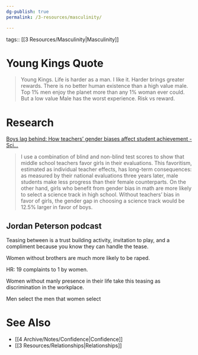 ```yaml
---
dg-publish: true
permalink: /3-resources/masculinity/

---
```


tags:: [[3 Resources/Masculinity\|Masculinity]] 

# Young Kings Quote

> Young Kings.
> Life is harder as a man.
> I like it.
> Harder brings greater rewards.
> There is no better human existence than a high value male.
> Top 1% men enjoy the planet more than any 1% woman ever could.
> But a low value Male has the worst experience.
> Risk vs reward.


# Research

[Boys lag behind: How teachers’ gender biases affect student achievement - Sci…](https://www.sciencedirect.com/science/article/pii/S0272775718307714?via%3Dihub)

> I use a combination of blind and non-blind test scores to show that middle school teachers favor girls in their evaluations. This favoritism, estimated as individual teacher effects, has long-term consequences: as measured by their national evaluations three years later, male students make less progress than their female counterparts. On the other hand, girls who benefit from gender bias in math are more likely to select a science track in high school. Without teachers’ bias in favor of girls, the gender gap in choosing a science track would be 12.5% larger in favor of boys.


## Jordan Peterson podcast

Teasing between is a trust building activity, invitation to play, and a compliment because you know they can handle the tease.

Women without brothers are much more likely to be raped.

HR: 19 complaints to 1 by women.

Women without manly presence in their life take this teasing as discrimination in the workplace.

Men select the men that women select


# See Also
- [[4 Archive/Notes/Confidence\|Confidence]]
- [[3 Resources/Relationships\|Relationships]]
